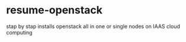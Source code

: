 # resume-openstack
stap by stap installs openstack all in one or single nodes on IAAS cloud computing
